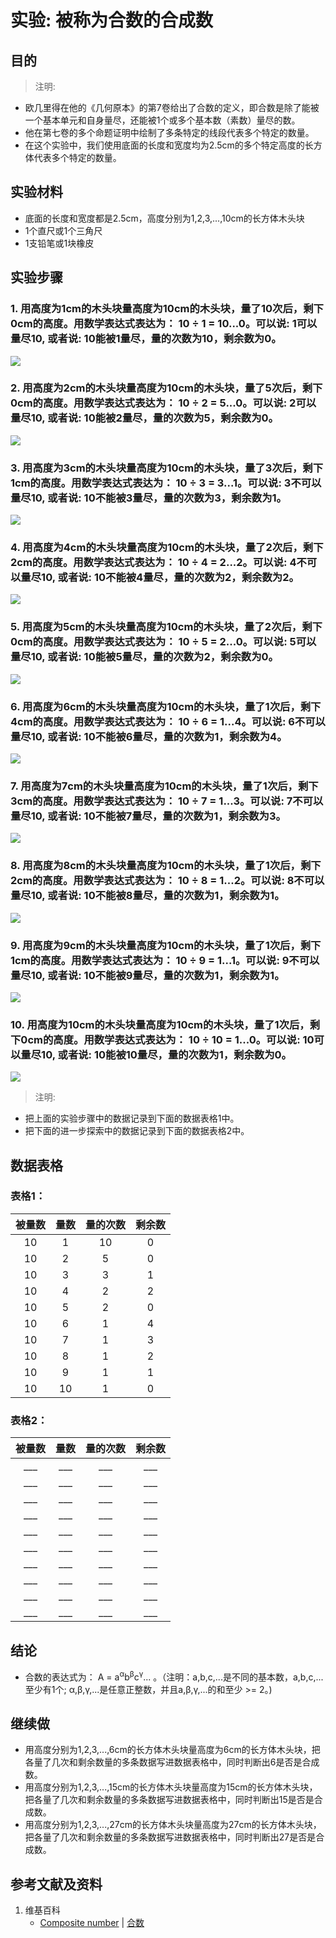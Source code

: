 # 实验: 被称为合数的合成数

## 目的

> 注明:
>  
- 欧几里得在他的《几何原本》的第7卷给出了合数的定义，即合数是除了能被一个基本单元和自身量尽，还能被1个或多个基本数（素数）量尽的数。 
- 他在第七卷的多个命题证明中绘制了多条特定的线段代表多个特定的数量。
- 在这个实验中，我们使用底面的长度和宽度均为2.5cm的多个特定高度的长方体代表多个特定的数量。  

## 实验材料

- 底面的长度和宽度都是2.5cm，高度分别为1,2,3,...,10cm的长方体木头块
- 1个直尺或1个三角尺
- 1支铅笔或1块橡皮

## 实验步骤

### 1. 用高度为1cm的木头块量高度为10cm的木头块，量了10次后，剩下0cm的高度。用数学表达式表达为： 10 ÷ 1 = 10...0。可以说: 1可以量尽10, 或者说: 10能被1量尽，量的次数为10，剩余数为0。
![](/images/数论/基本数和合成数/被称为合数的合成数/1a1.jpg)

### 2. 用高度为2cm的木头块量高度为10cm的木头块，量了5次后，剩下0cm的高度。用数学表达式表达为： 10 ÷ 2 = 5...0。可以说: 2可以量尽10, 或者说: 10能被2量尽，量的次数为5，剩余数为0。
![](/images/数论/基本数和合成数/被称为合数的合成数/1a2.jpg)

### 3. 用高度为3cm的木头块量高度为10cm的木头块，量了3次后，剩下1cm的高度。用数学表达式表达为： 10 ÷ 3 = 3...1。可以说: 3不可以量尽10, 或者说: 10不能被3量尽，量的次数为3，剩余数为1。
![](/images/数论/基本数和合成数/被称为合数的合成数/1a3.jpg)

### 4. 用高度为4cm的木头块量高度为10cm的木头块，量了2次后，剩下2cm的高度。用数学表达式表达为： 10 ÷ 4 = 2...2。可以说: 4不可以量尽10, 或者说: 10不能被4量尽，量的次数为2，剩余数为2。
![](/images/数论/基本数和合成数/被称为合数的合成数/1a4.jpg)

### 5. 用高度为5cm的木头块量高度为10cm的木头块，量了2次后，剩下0cm的高度。用数学表达式表达为： 10 ÷ 5 = 2...0。可以说: 5可以量尽10, 或者说: 10能被5量尽，量的次数为2，剩余数为0。
![](/images/数论/基本数和合成数/被称为合数的合成数/1a5.jpg)

### 6. 用高度为6cm的木头块量高度为10cm的木头块，量了1次后，剩下4cm的高度。用数学表达式表达为： 10 ÷ 6 = 1...4。可以说: 6不可以量尽10, 或者说: 10不能被6量尽，量的次数为1，剩余数为4。
![](/images/数论/基本数和合成数/被称为合数的合成数/1a6.jpg)

### 7. 用高度为7cm的木头块量高度为10cm的木头块，量了1次后，剩下3cm的高度。用数学表达式表达为： 10 ÷ 7 = 1...3。可以说: 7不可以量尽10, 或者说: 10不能被7量尽，量的次数为1，剩余数为3。
![](/images/数论/基本数和合成数/被称为合数的合成数/1a7.jpg)

### 8. 用高度为8cm的木头块量高度为10cm的木头块，量了1次后，剩下2cm的高度。用数学表达式表达为： 10 ÷ 8 = 1...2。可以说: 8不可以量尽10, 或者说: 10不能被8量尽，量的次数为1，剩余数为1。
![](/images/数论/基本数和合成数/被称为合数的合成数/1a8.jpg)

### 9. 用高度为9cm的木头块量高度为10cm的木头块，量了1次后，剩下1cm的高度。用数学表达式表达为： 10 ÷ 9 = 1...1。可以说: 9不可以量尽10, 或者说: 10不能被9量尽，量的次数为1，剩余数为1。
![](/images/数论/基本数和合成数/被称为合数的合成数/1a9.jpg)

### 10. 用高度为10cm的木头块量高度为10cm的木头块，量了1次后，剩下0cm的高度。用数学表达式表达为： 10 ÷ 10 = 1...0。可以说: 10可以量尽10, 或者说: 10能被10量尽，量的次数为1，剩余数为0。
![](/images/数论/基本数和合成数/被称为合数的合成数/1a10.jpg)

> 注明:
>  
- 把上面的实验步骤中的数据记录到下面的数据表格1中。
- 把下面的进一步探索中的数据记录到下面的数据表格2中。

## 数据表格

### 表格1：

|    被量数   |     量数   |   量的次数 |    剩余数    |
| :--------: | :--------: | :-------: | :---------: |
|      10    |      1     |     10    |      0      | 
|      10    |      2     |     5     |      0      | 
|      10    |      3     |     3     |      1      | 
|      10    |      4     |     2     |      2      | 
|      10    |      5     |     2     |      0      | 
|      10    |      6     |     1     |      4      | 
|      10    |      7     |     1     |      3      | 
|      10    |      8     |     1     |      2      | 
|      10    |      9     |     1     |      1      | 
|      10    |      10    |     1     |      0      | 

### 表格2：

|    被量数   |     量数   |   量的次数 |    剩余数    |
| :--------: | :--------: | :-------: | :---------: |
|    ___     |    ___     |    ___    |     ___     | 
|    ___     |    ___     |    ___    |     ___     | 
|    ___     |    ___     |    ___    |     ___     |  
|    ___     |    ___     |    ___    |     ___     | 
|    ___     |    ___     |    ___    |     ___     | 
|    ___     |    ___     |    ___    |     ___     | 
|    ___     |    ___     |    ___    |     ___     | 
|    ___     |    ___     |    ___    |     ___     |  
|    ___     |    ___     |    ___    |     ___     | 
|    ___     |    ___     |    ___    |     ___     | 

## 结论

- 合数的表达式为： A = a<sup>α</sup>b<sup>β</sup>c<sup>γ</sup>... 。（注明：a,b,c,...是不同的基本数，a,b,c,...至少有1个; α,β,γ,...是任意正整数，并且a,β,γ,...的和至少 >= 2。)

## 继续做

- 用高度分别为1,2,3,...,6cm的长方体木头块量高度为6cm的长方体木头块，把各量了几次和剩余数量的多条数据写进数据表格中，同时判断出6是否是合成数。
- 用高度分别为1,2,3,...,15cm的长方体木头块量高度为15cm的长方体木头块，把各量了几次和剩余数量的多条数据写进数据表格中，同时判断出15是否是合成数。
- 用高度分别为1,2,3,...,27cm的长方体木头块量高度为27cm的长方体木头块，把各量了几次和剩余数量的多条数据写进数据表格中，同时判断出27是否是合成数。

## 参考文献及资料

1. 维基百科
	- [Composite number](https://en.wikipedia.org/wiki/Composite_number) |  [合数](https://zh.wikipedia.org/wiki/%E5%90%88%E6%95%B0) 
